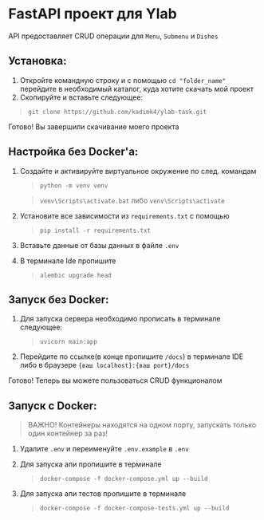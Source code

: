 # FastAPI проект для Ylab

API предоставляет CRUD операции для `Menu`, `Submenu` и `Dishes`

## Установка:

1. Откройте командную строку и с помощью `cd "folder_name"` перейдите в необходимый каталог, куда хотите скачать мой проект
2. Скопируйте и вставьте следующее:
   
  > `git clone https://github.com/kadimk4/ylab-task.git`

Готово! Вы завершили скачивание моего проекта

## Настройка без Docker'a:

1. Создайте и активируйте виртуальное окружение по след. командам
   
   > `python -m venv venv`

   > `venv\Scripts\activate.bat` либо `venv\Scripts\activate`

2. Установите все зависимости из `requirements.txt` с помощью

   > `pip install -r requirements.txt`

3. Вставьте данные от базы данных в файле `.env`
4. В терминале Ide пропишите
   > `alembic upgrade head`

## Запуск без Docker:

1. Для запуска сервера необходимо прописать в терминале следующее:

   > `uvicorn main:app`
   
3. Перейдите по ссылке(в конце пропишите `/docs`) в терминале IDE либо в браузере `{ваш localhost}:{ваш port}/docs`

Готово! Теперь вы можете пользоваться CRUD функционалом

## Запуск с Docker:

   > ВАЖНО! Контейнеры находятся на одном порту, запускать только один контейнер за раз!

1. Удалите `.env` и переименуйте `.env.example` в `.env` 
2. Для запуска апи пропишите в терминале

   > `docker-compose -f docker-compose.yml up --build`

3. Для запуска апи тестов пропишите в терминале

   > `docker-compose -f docker-compose-tests.yml up --build`
